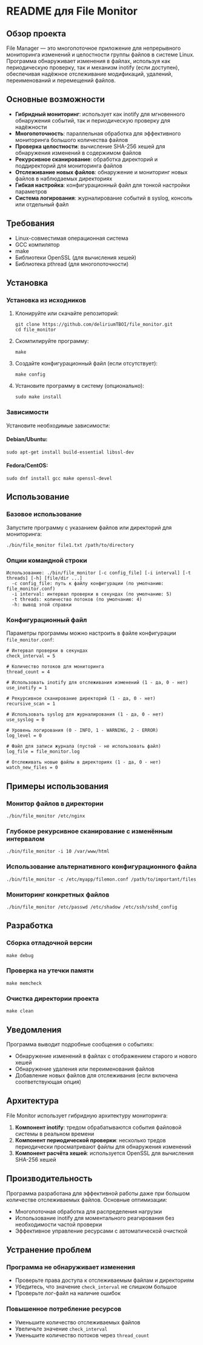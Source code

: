 # README для File Monitor

## Обзор проекта

File Manager — это многопоточное приложение для непрерывного мониторинга изменений и целостности группы файлов в системе Linux. Программа обнаруживает изменения в файлах, используя как периодическую проверку, так и механизм inotify (если доступен), обеспечивая надёжное отслеживание модификаций, удалений, переименований и перемещений файлов.

## Основные возможности

- **Гибридный мониторинг**: использует как inotify для мгновенного обнаружения событий, так и периодическую проверку для надёжности
- **Многопоточность**: параллельная обработка для эффективного мониторинга большого количества файлов
- **Проверка целостности**: вычисление SHA-256 хешей для обнаружения изменений в содержимом файлов
- **Рекурсивное сканирование**: обработка директорий и поддиректорий для мониторинга файлов
- **Отслеживание новых файлов**: обнаружение и мониторинг новых файлов в наблюдаемых директориях
- **Гибкая настройка**: конфигурационный файл для тонкой настройки параметров
- **Система логирования**: журналирование событий в syslog, консоль или отдельный файл

## Требования

- Linux-совместимая операционная система
- GCC компилятор
- make
- Библиотеки OpenSSL (для вычисления хешей)
- Библиотека pthread (для многопоточности)

## Установка

### Установка из исходников

1. Клонируйте или скачайте репозиторий:
   ```
   git clone https://github.com/deliriumTBOI/file_monitor.git
   cd file_monitor
   ```

2. Скомпилируйте программу:
   ```
   make
   ```

3. Создайте конфигурационный файл (если отсутствует):
   ```
   make config
   ```

4. Установите программу в систему (опционально):
   ```
   sudo make install
   ```

### Зависимости

Установите необходимые зависимости:

#### Debian/Ubuntu:
```
sudo apt-get install build-essential libssl-dev
```

#### Fedora/CentOS:
```
sudo dnf install gcc make openssl-devel
```

## Использование

### Базовое использование

Запустите программу с указанием файлов или директорий для мониторинга:

```
./bin/file_monitor file1.txt /path/to/directory
```

### Опции командной строки

```
Использование: ./bin/file_monitor [-c config_file] [-i interval] [-t threads] [-h] [file/dir ...]
  -c config_file: путь к файлу конфигурации (по умолчанию: file_monitor.conf)
  -i interval: интервал проверки в секундах (по умолчанию: 5)
  -t threads: количество потоков (по умолчанию: 4)
  -h: вывод этой справки
```

### Конфигурационный файл

Параметры программы можно настроить в файле конфигурации `file_monitor.conf`:

```
# Интервал проверки в секундах
check_interval = 5

# Количество потоков для мониторинга
thread_count = 4

# Использовать inotify для отслеживания изменений (1 - да, 0 - нет)
use_inotify = 1

# Рекурсивное сканирование директорий (1 - да, 0 - нет)
recursive_scan = 1

# Использовать syslog для журналирования (1 - да, 0 - нет)
use_syslog = 0

# Уровень логирования (0 - INFO, 1 - WARNING, 2 - ERROR)
log_level = 0

# Файл для записи журнала (пустой - не использовать файл)
log_file = file_monitor.log

# Отслеживать новые файлы в директориях (1 - да, 0 - нет)
watch_new_files = 0
```

## Примеры использования

### Монитор файлов в директории

```
./bin/file_monitor /etc/nginx
```

### Глубокое рекурсивное сканирование с изменённым интервалом

```
./bin/file_monitor -i 10 /var/www/html
```

### Использование альтернативного конфигурационного файла

```
./bin/file_monitor -c /etc/myapp/filemon.conf /path/to/important/files
```

### Мониторинг конкретных файлов

```
./bin/file_monitor /etc/passwd /etc/shadow /etc/ssh/sshd_config
```

## Разработка

### Сборка отладочной версии

```
make debug
```

### Проверка на утечки памяти

```
make memcheck
```

### Очистка директории проекта

```
make clean
```

## Уведомления

Программа выводит подробные сообщения о событиях:
- Обнаружение изменений в файлах с отображением старого и нового хешей
- Обнаружение удаления или переименования файлов
- Добавление новых файлов для отслеживания (если включена соответствующая опция)

## Архитектура

File Monitor использует гибридную архитектуру мониторинга:

1. **Компонент inotify**: тредом обрабатываются события файловой системы в реальном времени
2. **Компонент периодической проверки**: несколько тредов периодически просматривают файлы для обнаружения изменений
3. **Компонент расчёта хешей**: используется OpenSSL для вычисления SHA-256 хешей

## Производительность

Программа разработана для эффективной работы даже при большом количестве отслеживаемых файлов. Основные оптимизации:

- Многопоточная обработка для распределения нагрузки
- Использование inotify для моментального реагирования без необходимости частой проверки
- Эффективное управление ресурсами с автоматической очисткой

## Устранение проблем

### Программа не обнаруживает изменения

- Проверьте права доступа к отслеживаемым файлам и директориям
- Убедитесь, что значение `check_interval` не слишком большое
- Проверьте лог-файл на наличие ошибок

### Повышенное потребление ресурсов

- Уменьшите количество отслеживаемых файлов
- Увеличьте значение `check_interval`
- Уменьшите количество потоков через `thread_count`

